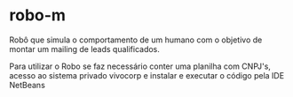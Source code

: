 # robo-m
Robô que simula o comportamento de um humano com o objetivo de montar um mailing de leads qualificados. 

Para utilizar o Robo se faz necessário conter uma planilha com CNPJ's, acesso ao sistema privado vivocorp e instalar e executar o código pela IDE NetBeans 
